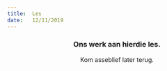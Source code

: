 ```yaml
---
title:  Les
date:   12/11/2019
---
```


### <center>Ons werk aan hierdie les.</center>
<center>Kom asseblief later terug.</center>
